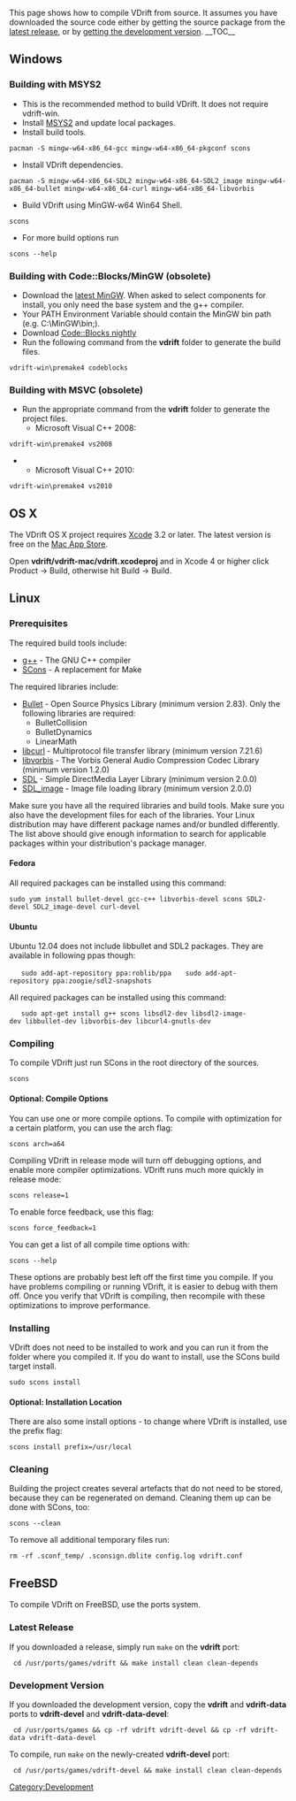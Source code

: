 This page shows how to compile VDrift from source. It assumes you have downloaded the source code either by getting the source package from the [latest release](Downloading.md), or by [getting the development version](Getting_the_development_version.md). \_\_TOC\_\_

Windows
-------

### Building with MSYS2

-   This is the recommended method to build VDrift. It does not require vdrift-win.
-   Install [MSYS2](http://sourceforge.net/p/msys2/wiki/MSYS2%20installation/) and update local packages.
-   Install build tools.

`pacman -S mingw-w64-x86_64-gcc mingw-w64-x86_64-pkgconf scons`

-   Install VDrift dependencies.

`pacman -S mingw-w64-x86_64-SDL2 mingw-w64-x86_64-SDL2_image mingw-w64-x86_64-bullet mingw-w64-x86_64-curl mingw-w64-x86_64-libvorbis`

-   Build VDrift using MinGW-w64 Win64 Shell.

`scons`

-   For more build options run

`scons --help`

### Building with Code::Blocks/MinGW (obsolete)

-   Download the [latest MinGW](http://sourceforge.net/projects/mingw/files/). When asked to select components for install, you only need the base system and the g++ compiler.
-   Your PATH Environment Variable should contain the MinGW bin path (e.g. C:\\MinGW\\bin;).
-   Download [Code::Blocks nightly](http://forums.codeblocks.org/index.php/board,20.0.html)
-   Run the following command from the **vdrift** folder to generate the build files.

`vdrift-win\premake4 codeblocks`

### Building with MSVC (obsolete)

-   Run the appropriate command from the **vdrift** folder to generate the project files.
    -   Microsoft Visual C++ 2008:

`vdrift-win\premake4 vs2008`

-   -   Microsoft Visual C++ 2010:

`vdrift-win\premake4 vs2010`

OS X
----

The VDrift OS X project requires [Xcode](http://developer.apple.com/xcode/) 3.2 or later. The latest version is free on the [Mac App Store](http://itunes.apple.com/us/app/xcode/id422352214?mt=12&ls=1).

Open **vdrift/vdrift-mac/vdrift.xcodeproj** and in Xcode 4 or higher click Product -&gt; Build, otherwise hit Build -&gt; Build.

Linux
-----

### Prerequisites

The required build tools include:

-   [g++](http://gcc.gnu.org/) - The GNU C++ compiler
-   [SCons](http://scons.org/scons) - A replacement for Make

The required libraries include:

-   [Bullet](http://bulletphysics.org/wordpress/) - Open Source Physics Library (minimum version 2.83). Only the following libraries are required:
    -   BulletCollision
    -   BulletDynamics
    -   LinearMath
-   [libcurl](http://curl.haxx.se/) - Multiprotocol file transfer library (minimum version 7.21.6)
-   [libvorbis](http://xiph.org/vorbis/) - The Vorbis General Audio Compression Codec Library (minimum version 1.2.0)
-   [SDL](http://www.libsdl.org/) - Simple DirectMedia Layer Library (minimum version 2.0.0)
-   [SDL\_image](http://www.libsdl.org/projects/SDL_image/) - Image file loading library (minimum version 2.0.0)

Make sure you have all the required libraries and build tools. Make sure you also have the development files for each of the libraries. Your Linux distribution may have different package names and/or bundled differently. The list above should give enough information to search for applicable packages within your distribution's package manager.

#### Fedora

All required packages can be installed using this command:

`sudo yum install bullet-devel gcc-c++ libvorbis-devel scons SDL2-devel SDL2_image-devel curl-devel`

#### Ubuntu

Ubuntu 12.04 does not include libbullet and SDL2 packages. They are available in following ppas though:

`   sudo add-apt-repository ppa:roblib/ppa`
`   sudo add-apt-repository ppa:zoogie/sdl2-snapshots`

All required packages can be installed using this command:

`   sudo apt-get install g++ scons libsdl2-dev libsdl2-image-dev libbullet-dev libvorbis-dev libcurl4-gnutls-dev`

### Compiling

To compile VDrift just run SCons in the root directory of the sources.

`scons`

#### Optional: Compile Options

You can use one or more compile options. To compile with optimization for a certain platform, you can use the arch flag:

`scons arch=a64`

Compiling VDrift in release mode will turn off debugging options, and enable more compiler optimizations. VDrift runs much more quickly in release mode:

`scons release=1`

To enable force feedback, use this flag:

`scons force_feedback=1`

You can get a list of all compile time options with:

`scons --help`

These options are probably best left off the first time you compile. If you have problems compiling or running VDrift, it is easier to debug with them off. Once you verify that VDrift is compiling, then recompile with these optimizations to improve performance.

### Installing

VDrift does not need to be installed to work and you can run it from the folder where you compiled it. If you do want to install, use the SCons build target install.

`sudo scons install`

#### Optional: Installation Location

There are also some install options - to change where VDrift is installed, use the prefix flag:

`scons install prefix=/usr/local`

### Cleaning

Building the project creates several artefacts that do not need to be stored, because they can be regenerated on demand. Cleaning them up can be done with SCons, too:

`scons --clean`

To remove all additional temporary files run:

`rm -rf .sconf_temp/ .sconsign.dblite config.log vdrift.conf`

FreeBSD
-------

To compile VDrift on FreeBSD, use the ports system.

### Latest Release

If you downloaded a release, simply run `make` on the **vdrift** port:

` cd /usr/ports/games/vdrift && make install clean clean-depends`

### Development Version

If you downloaded the development version, copy the **vdrift** and **vdrift-data** ports to **vdrift-devel** and **vdrift-data-devel**:

` cd /usr/ports/games && cp -rf vdrift vdrift-devel && cp -rf vdrift-data vdrift-data-devel`

To compile, run `make` on the newly-created **vdrift-devel** port:

` cd /usr/ports/games/vdrift-devel && make install clean clean-depends`

<Category:Development>
